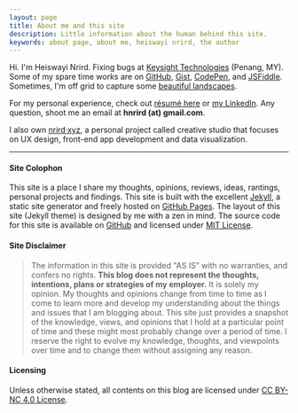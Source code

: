 ```yaml
---
layout: page
title: About me and this site
description: Little information about the human behind this site.
keywords: about page, about me, heiswayi nrird, the author
---
```


Hi. I'm Heiswayi Nrird. Fixing bugs at [Keysight Technologies](https://www.keysight.com) (Penang, MY). Some of my spare time works are on [GitHub](http://github.com/heiswayi), [Gist](http://heiswayi.github.io/my-gists/), [CodePen](http://codepen.io/heiswayi/), and [JSFiddle](http://jsfiddle.net/user/heiswayi/). Sometimes, I'm off grid to capture some [beautiful landscapes](https://heiswayi.github.io/photography/).

For my personal experience, check out [résumé here](https://heiswayi.github.io/resume/) or [my LinkedIn](https://my.linkedin.com/in/nrird). Any question, shoot me an email at **hnrird (at) gmail.com**.

I also own [nrird·xyz](http://nrird.xyz), a personal project called creative studio that focuses on UX design, front-end app development and data visualization.

---

#### Site Colophon

This site is a place I share my thoughts, opinions, reviews, ideas, rantings, personal projects and findings. This site is built with the excellent [Jekyll](http://jekyllrb.com), a static site generator and freely hosted on [GitHub Pages](https://pages.github.com/). The layout of this site (Jekyll theme) is designed by me with a zen in mind. The source code for this site is available on [GitHub](http://github.com/heiswayi/heiswayi.github.io) and licensed under [MIT License](http://heiswayi.github.io/mit-license).

#### Site Disclaimer

> The information in this site is provided "AS IS" with no warranties, and confers no rights. **This blog does not represent the thoughts, intentions, plans or strategies of my employer.** It is solely my opinion. My thoughts and opinions change from time to time as I come to learn more and develop my understanding about the things and issues that I am blogging about. This site just provides a snapshot of the knowledge, views, and opinions that I hold at a particular point of time and these might most probably change over a period of time. I reserve the right to evolve my knowledge, thoughts, and viewpoints over time and to change them without assigning any reason.

#### Licensing

Unless otherwise stated, all contents on this blog are licensed under [CC BY-NC 4.0 License](https://creativecommons.org/licenses/by-nc/4.0/).
